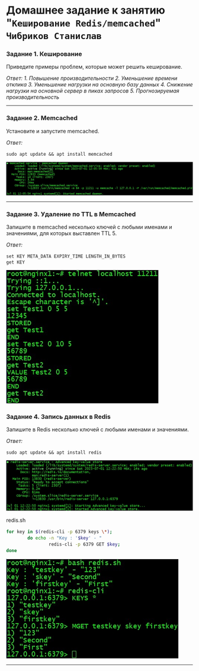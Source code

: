 # Домашнее задание к занятию "`Кеширование Redis/memcached`" `Чибриков Станислав`

### Задание 1. Кеширование

Приведите примеры проблем, которые может решить кеширование.

*Ответ:*
*1. Повышение производительности*
*2. Уменьшение времени отклика*
*3. Уменьшение нагрузки на основную базу данных*
*4. Снижение нагрузки на основной сервер в пиках запросов*
*5. Прогнозируемая производительность*

---

### Задание 2. Memcached
Установите и запустите memcached.

*Ответ:*
```
sudo apt update && apt install memcached
```

![screenshoot](https://github.com/Chibrik0ff/sdb-homeworks2/blob/main/img/img1.jpg)

---

### Задание 3. Удаление по TTL в Memcached
Запишите в memcached несколько ключей с любыми именами и значениями, для которых выставлен TTL 5.

*Ответ:*
```
set KEY META_DATA EXPIRY_TIME LENGTH_IN_BYTES
get KEY
```
![screenshoot](https://github.com/Chibrik0ff/sdb-homeworks2/blob/main/img/img2.jpg)

### Задание 4. Запись данных в Redis
Запишите в Redis несколько ключей с любыми именами и значениями.

*Ответ:*
```
sudo apt update && apt install redis
```
![screenshoot](https://github.com/Chibrik0ff/sdb-homeworks2/blob/main/img/img3.jpg)

redis.sh
```bash
for key in $(redis-cli -p 6379 keys \*);
        do echo -n "Key : '$key' - "
                redis-cli -p 6379 GET $key;
done
```
![screenshoot](https://github.com/Chibrik0ff/sdb-homeworks2/blob/main/img/img4.jpg)

---